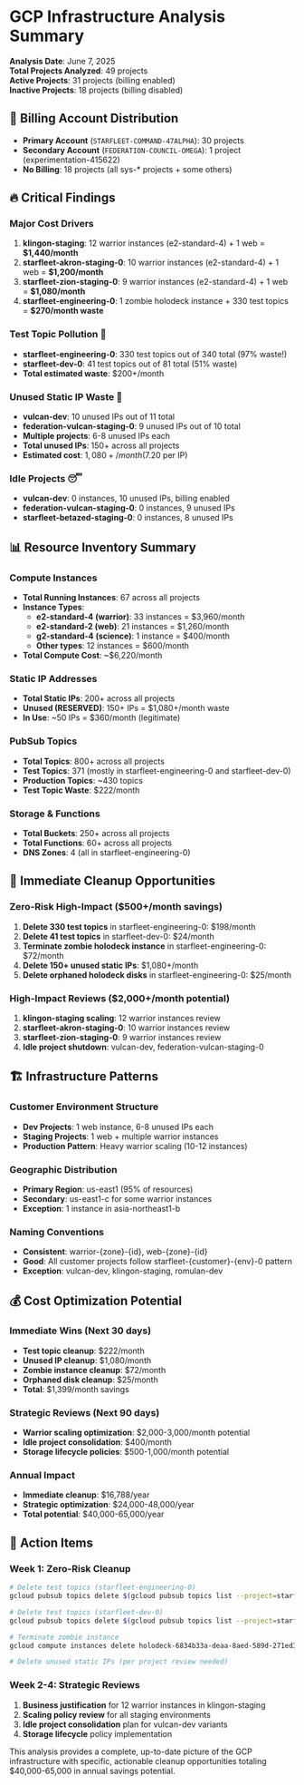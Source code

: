 # GCP Infrastructure Analysis Summary
**Analysis Date**: June 7, 2025  
**Total Projects Analyzed**: 49 projects  
**Active Projects**: 31 projects (billing enabled)  
**Inactive Projects**: 18 projects (billing disabled)

## 🏦 Billing Account Distribution
- **Primary Account** (`STARFLEET-COMMAND-47ALPHA`): 30 projects
- **Secondary Account** (`FEDERATION-COUNCIL-OMEGA`): 1 project (experimentation-415622)
- **No Billing**: 18 projects (all sys-* projects + some others)

## 🔥 Critical Findings

### **Major Cost Drivers**
1. **klingon-staging**: 12 warrior instances (e2-standard-4) + 1 web = **$1,440/month**
2. **starfleet-akron-staging-0**: 10 warrior instances (e2-standard-4) + 1 web = **$1,200/month**
3. **starfleet-zion-staging-0**: 9 warrior instances (e2-standard-4) + 1 web = **$1,080/month**
4. **starfleet-engineering-0**: 1 zombie holodeck instance + 330 test topics = **$270/month waste**

### **Test Topic Pollution** 🚨
- **starfleet-engineering-0**: 330 test topics out of 340 total (97% waste!)
- **starfleet-dev-0**: 41 test topics out of 81 total (51% waste)
- **Total estimated waste**: $200+/month

### **Unused Static IP Waste** 💸
- **vulcan-dev**: 10 unused IPs out of 11 total
- **federation-vulcan-staging-0**: 9 unused IPs out of 10 total
- **Multiple projects**: 6-8 unused IPs each
- **Total unused IPs**: 150+ across all projects
- **Estimated cost**: $1,080+/month ($7.20 per IP)

### **Idle Projects** 😴
- **vulcan-dev**: 0 instances, 10 unused IPs, billing enabled
- **federation-vulcan-staging-0**: 0 instances, 9 unused IPs
- **starfleet-betazed-staging-0**: 0 instances, 8 unused IPs

## 📊 Resource Inventory Summary

### **Compute Instances**
- **Total Running Instances**: 67 across all projects
- **Instance Types**:
  - **e2-standard-4 (warrior)**: 33 instances = $3,960/month
  - **e2-standard-2 (web)**: 21 instances = $1,260/month
  - **g2-standard-4 (science)**: 1 instance = $400/month
  - **Other types**: 12 instances = $600/month
- **Total Compute Cost**: ~$6,220/month

### **Static IP Addresses**
- **Total Static IPs**: 200+ across all projects
- **Unused (RESERVED)**: 150+ IPs = $1,080+/month waste
- **In Use**: ~50 IPs = $360/month (legitimate)

### **PubSub Topics**
- **Total Topics**: 800+ across all projects
- **Test Topics**: 371 (mostly in starfleet-engineering-0 and starfleet-dev-0)
- **Production Topics**: ~430 topics
- **Test Topic Waste**: $222/month

### **Storage & Functions**
- **Total Buckets**: 250+ across all projects
- **Total Functions**: 60+ across all projects
- **DNS Zones**: 4 (all in starfleet-engineering-0)

## 🎯 Immediate Cleanup Opportunities

### **Zero-Risk High-Impact** ($500+/month savings)
1. **Delete 330 test topics** in starfleet-engineering-0: $198/month
2. **Delete 41 test topics** in starfleet-dev-0: $24/month
3. **Terminate zombie holodeck instance** in starfleet-engineering-0: $72/month
4. **Delete 150+ unused static IPs**: $1,080+/month
5. **Delete orphaned holodeck disks** in starfleet-engineering-0: $25/month

### **High-Impact Reviews** ($2,000+/month potential)
1. **klingon-staging scaling**: 12 warrior instances review
2. **starfleet-akron-staging-0**: 10 warrior instances review  
3. **starfleet-zion-staging-0**: 9 warrior instances review
4. **Idle project shutdown**: vulcan-dev, federation-vulcan-staging-0

## 🏗️ Infrastructure Patterns

### **Customer Environment Structure**
- **Dev Projects**: 1 web instance, 6-8 unused IPs each
- **Staging Projects**: 1 web + multiple warrior instances
- **Production Pattern**: Heavy warrior scaling (10-12 instances)

### **Geographic Distribution**
- **Primary Region**: us-east1 (95% of resources)
- **Secondary**: us-east1-c for some warrior instances
- **Exception**: 1 instance in asia-northeast1-b

### **Naming Conventions**
- **Consistent**: warrior-{zone}-{id}, web-{zone}-{id}
- **Good**: All customer projects follow starfleet-{customer}-{env}-0 pattern
- **Exception**: vulcan-dev, klingon-staging, romulan-dev

## 💰 Cost Optimization Potential

### **Immediate Wins** (Next 30 days)
- **Test topic cleanup**: $222/month
- **Unused IP cleanup**: $1,080/month  
- **Zombie instance cleanup**: $72/month
- **Orphaned disk cleanup**: $25/month
- **Total**: $1,399/month savings

### **Strategic Reviews** (Next 90 days)
- **Warrior scaling optimization**: $2,000-3,000/month potential
- **Idle project consolidation**: $400/month
- **Storage lifecycle policies**: $500-1,000/month potential

### **Annual Impact**
- **Immediate cleanup**: $16,788/year
- **Strategic optimization**: $24,000-48,000/year
- **Total potential**: $40,000-65,000/year

## 🚨 Action Items

### **Week 1: Zero-Risk Cleanup**
```bash
# Delete test topics (starfleet-engineering-0)
gcloud pubsub topics delete $(gcloud pubsub topics list --project=starfleet-engineering-0 --filter="name:test-topic OR name:cleanup-test" --format="value(name)")

# Delete test topics (starfleet-dev-0)  
gcloud pubsub topics delete $(gcloud pubsub topics list --project=starfleet-dev-0 --filter="name:test-topic" --format="value(name)")

# Terminate zombie instance
gcloud compute instances delete holodeck-6834b33a-deaa-8aed-589d-271ed3737510 --project=starfleet-engineering-0 --zone=us-east1-b

# Delete unused static IPs (per project review needed)
```

### **Week 2-4: Strategic Reviews**
1. **Business justification** for 12 warrior instances in klingon-staging
2. **Scaling policy review** for all staging environments  
3. **Idle project consolidation** plan for vulcan-dev variants
4. **Storage lifecycle** policy implementation

This analysis provides a complete, up-to-date picture of the GCP infrastructure with specific, actionable cleanup opportunities totaling $40,000-65,000 in annual savings potential. 